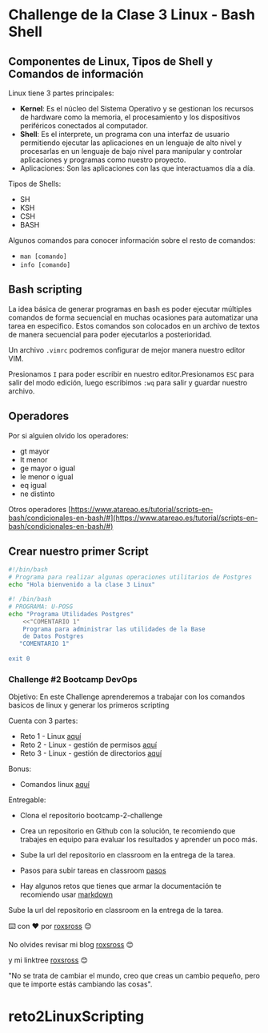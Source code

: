 # Challenge de la Clase 3 Linux - Bash Shell

## ****Componentes de Linux, Tipos de Shell y Comandos de información****

Linux tiene 3 partes principales:

- **Kernel**: Es el núcleo del Sistema Operativo y se gestionan los recursos de hardware como la memoria, el procesamiento y los dispositivos periféricos conectados al computador.
- **Shell**: Es el interprete, un programa con una interfaz de usuario permitiendo ejecutar las aplicaciones en un lenguaje de alto nivel y procesarlas en un lenguaje de bajo nivel para manipular y controlar aplicaciones y programas como nuestro proyecto.
- Aplicaciones: Son las aplicaciones con las que interactuamos día a día.

Tipos de Shells:

- SH
- KSH
- CSH
- BASH

Algunos comandos para conocer información sobre el resto de comandos:

- `man [comando]`
- `info [comando]`

## ****Bash scripting****

La idea básica de generar programas en bash es poder ejecutar múltiples comandos de forma secuencial en muchas ocasiones para automatizar una tarea en especifico. Estos comandos son colocados en un archivo de textos de manera secuencial para poder ejecutarlos a posterioridad.

Un archivo `.vimrc` podremos configurar de mejor manera nuestro editor VIM.

Presionamos `I` para poder escribir en nuestro editor.Presionamos `ESC` para salir del modo edición, luego escribimos `:wq` para salir y guardar nuestro archivo.

## Operadores

Por si alguien olvido los operadores:

- gt mayor
- lt menor
- ge mayor o igual
- le menor o igual
- eq igual
- ne distinto

Otros operadores [https://www.atareao.es/tutorial/scripts-en-bash/condicionales-en-bash/#](https://www.atareao.es/tutorial/scripts-en-bash/condicionales-en-bash/#)

## ****Crear nuestro primer Script****

```bash
#!/bin/bash
# Programa para realizar algunas operaciones utilitarios de Postgres
echo "Hola bienvenido a la clase 3 Linux"
```

```bash
#! /bin/bash
# PROGRAMA: U-POSG
echo "Programa Utilidades Postgres"
    <<"COMENTARIO 1"
    Programa para administrar las utilidades de la Base
    de Datos Postgres
   "COMENTARIO 1"
    
exit 0
```

### Challenge #2 Bootcamp DevOps

Objetivo:
En este Challenge aprenderemos a trabajar con los comandos basicos de linux
y generar los primeros scripting

Cuenta con 3 partes:

- Reto 1 - Linux [aquí](https://github.com/roxsross/bootcamp-2-challenge/tree/master/01/reto1.md)
- Reto 2 - Linux - gestión de permisos [aquí](https://github.com/roxsross/bootcamp-2-challenge/tree/master/02/reto2.md)
- Reto 3 - Linux - gestión de directorios [aquí](https://github.com/roxsross/bootcamp-2-challenge/tree/master/03/reto3.md)


Bonus:
- Comandos linux [aquí](https://github.com/roxsross/bootcamp-2-challenge/tree/master/bonus/comandos_linux.properties) 

Entregable:

- Clona el repositorio bootcamp-2-challenge

- Crea un repositorio en Github con la solución, te recomiendo que trabajes en equipo para evaluar los resultados y aprender un poco más.

- Sube la url del repositorio en classroom en la entrega de la tarea.

- Pasos para subir tareas en classroom [pasos](https://support.google.com/edu/classroom/answer/6020285?hl=es&co=GENIE.Platform%3DDesktop) 

- Hay algunos retos que tienes que armar la documentación te recomiendo usar [markdown](https://docs.github.com/es/get-started/writing-on-github/getting-started-with-writing-and-formatting-on-github/basic-writing-and-formatting-syntax)

Sube la url del repositorio en classroom en la entrega de la tarea.

⌨️ con ❤️ por [roxsross](https://github.com/roxsross) 😊

No olvides revisar mi blog [roxsross](https://blog.295devops.com) 😊

y mi linktree [roxsross](https://roxs.295devops.com) 😊

"No se trata de cambiar el mundo, creo que creas un cambio pequeño, pero que te importe estás cambiando las cosas".
# reto2LinuxScripting
